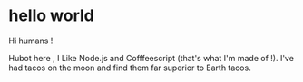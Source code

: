 # hello world

Hi humans !

Hubot here , I Like Node.js and Cofffeescript (that's what I'm made of !).
I've had tacos on the moon and find them far superior to Earth tacos.
